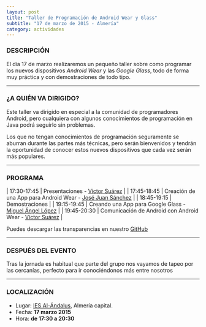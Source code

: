 ```yaml
---
layout: post
title: "Taller de Programación de Android Wear y Glass"
subtitle: "17 de marzo de 2015 - Almería"
category: actividades
---
```


### DESCRIPCIÓN

El día 17 de marzo realizaremos un pequeño taller sobre como programar los nuevos dispositivos _Android Wear_ y las _Google Glass_,
todo de forma muy práctica y con demostraciones de todo tipo.

---


### ¿A QUIÉN VA DIRIGIDO?

Este taller va dirigido en especial a la comunidad de programadores Android, pero cualquiera con algunos conocimientos de programación en Java
podrá seguirlo sin problemas.

Los que no tengan conocimientos de programación seguramente se aburran durante las partes más técnicas, pero serán bienvenidos y tendrán la oportunidad de conocer estos
nuevos dispositivos que cada vez serán más populares.

---

### PROGRAMA

| 17:30-17:45   | Presentaciones - [Víctor Suárez][2]  |
| 17:45-18:45   | Creación de una App para Android Wear - [José Juan Sánchez][3] |
| 18:45-19:15   | Demostraciones |
| 19:15-19:45   | Creando una App para Google Glass -  [Miguel Ángel López][4] |
| 19:45-20:30   | Comunicación de Android con Android Wear - [Víctor Suárez][2] |

Puedes descargar las transparencias en nuestro [GitHub][5]

---


### DESPUÉS DEL EVENTO

Tras la jornada es habitual que parte del grupo nos vayamos de tapeo por las cercanías, perfecto para ir conociéndonos más entre nosotros

---

### LOCALIZACIÓN

* Lugar: [IES Al-Ándalus][1], Almería capital.
* Fecha: **17 marzo 2015**
* Hora: **de 17:30 a 20:30**

[1]: http://bit.ly/IESAlAndalus
[2]: https://twitter.com/zerasul
[3]: https://twitter.com/josejuansanchez
[4]: https://twitter.com/miguelangel_lv
[5]: https://github.com/HackLab-Almeria/charlas-android/tree/master/2015-03-17%20Android%20Wear%20y%20Glass